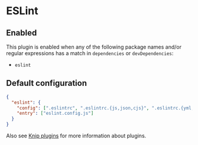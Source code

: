 # ESLint

## Enabled

This plugin is enabled when any of the following package names and/or regular expressions has a match in `dependencies`
or `devDependencies`:

- `eslint`

## Default configuration

```json
{
  "eslint": {
    "config": [".eslintrc", ".eslintrc.{js,json,cjs}", ".eslintrc.{yml,yaml}", "package.json"],
    "entry": ["eslint.config.js"]
  }
}
```

Also see [Knip plugins][1] for more information about plugins.

[1]: https://github.com/webpro/knip/blob/next/README.md#plugins
